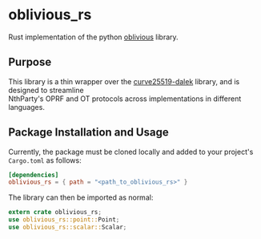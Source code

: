 # oblivious_rs

Rust implementation of the python [oblivious](https://github.com/nthparty/oblivious) library. 

## Purpose

This library is a thin wrapper over the [curve25519-dalek](https://github.com/dalek-cryptography/curve25519-dalek) library, and is designed to streamline \
NthParty's OPRF and OT protocols across implementations in different languages.

## Package Installation and Usage

Currently, the package must be cloned locally and added to your project's `Cargo.toml` as follows:

```toml
[dependencies]
oblivious_rs = { path = "<path_to_oblivious_rs>" }
```

The library can then be imported as normal:

```rust
extern crate oblivious_rs;
use oblivious_rs::point::Point;
use oblivious_rs::scalar::Scalar;
```

